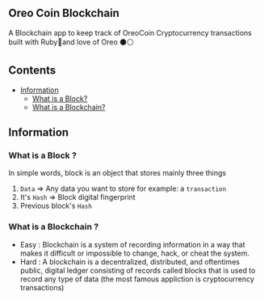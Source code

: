 ## Oreo Coin Blockchain
A Blockchain app to keep track of OreoCoin Cryptocurrency transactions built with Ruby💎and love of Oreo ⚫⚪

## Contents
- [Information](#information)
  - [What is a Block?](#what-is-a-block-)
  - [What is a Blockchain?](#what-is-a-blockchain-)

## Information
### What is a Block ?
In simple words, block is an object that stores mainly three things 
1. `Data` => Any data you want to store for example: a `transaction`
1. It's `Hash` => Block digital fingerprint
1. Previous block's `Hash`

### What is a Blockchain ?
- Easy : Blockchain is a system of recording information in a way that makes it difficult or impossible to change, hack, or cheat the system.
- Hard : A blockchain is a decentralized, distributed, and oftentimes public, digital ledger consisting of records called blocks that is used to record any type of data (the most famous appliction is cryptocurrency transactions)
